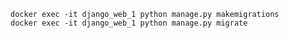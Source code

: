  ```docker exec -it django_web_1 python manage.py makemigrations```
 <br/>
 ```docker exec -it django_web_1 python manage.py migrate```